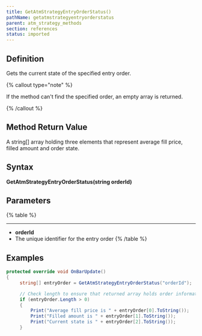```yaml
---
title: GetAtmStrategyEntryOrderStatus()
pathName: getatmstrategyentryorderstatus
parent: atm_strategy_methods
section: references
status: imported
---
```


## Definition

Gets the current state of the specified entry order.

{% callout type="note" %}

If the method can't find the specified order, an empty array is returned.

{% /callout %}

## Method Return Value

A string[] array holding three elements that represent average fill price, filled amount and order state.

## Syntax

**GetAtmStrategyEntryOrderStatus(string orderId)**

## Parameters

{% table %}

---

* **orderId**
* The unique identifier for the entry order
{% /table %}

## Examples

```csharp
protected override void OnBarUpdate()
{
     string[] entryOrder = GetAtmStrategyEntryOrderStatus("orderId");

     // Check length to ensure that returned array holds order information
     if (entryOrder.Length > 0)
     {
         Print("Average fill price is " + entryOrder[0].ToString());
         Print("Filled amount is " + entryOrder[1].ToString());
         Print("Current state is " + entryOrder[2].ToString());
     }

```
